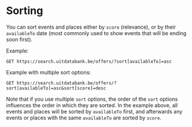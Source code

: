 # Sorting

You can sort events and places either by `score` \(relevance\), or by their `availableTo` date \(most commonly used to show events that will be ending soon first\).

Example:

```
GET https://search.uitdatabank.be/offers/?sort[availableTo]=asc
```

Example with multiple sort options:

```
GET https://search.uitdatabank.be/offers/?sort[availableTo]=asc&sort[score]=desc
```

Note that if you use multiple `sort` options,  the order of the `sort` options influences the order in which they are sorted. In the example above, all events and places will be sorted by `availableTo` first,  and afterwards any events or places with the same `availableTo` are sorted by `score`.

